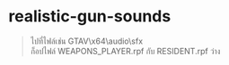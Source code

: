 # realistic-gun-sounds

> ไปที่ไฟล์เช่น
> GTAV\x64\audio\sfx\
> ก็อปไฟล์ WEAPONS_PLAYER.rpf กับ RESIDENT.rpf ว่าง
